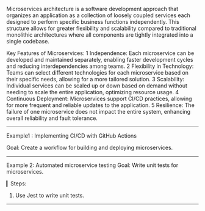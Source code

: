 Microservices architecture is a software development approach that organizes an application as a collection of loosely coupled services
each designed to perform specific business functions independently.
This structure allows for greater flexibility and scalability compared to traditional monolithic architectures
where all components are tightly integrated into a single codebase.

Key Features of Microservices:
1 Independence: Each microservice can be developed and maintained separately, enabling faster development cycles and reducing interdependencies among teams.
2 Flexibility in Technology: Teams can select different technologies for each microservice based on their specific needs, allowing for a more tailored solution.
3 Scalability: Individual services can be scaled up or down based on demand without needing to scale the entire application, optimizing resource usage.
4 Continuous Deployment: Microservices support CI/CD practices, allowing for more frequent and reliable updates to the application.
5 Resilience: The failure of one microservice does not impact the entire system, enhancing overall reliability and fault tolerance.
____________________________________________________________________________________________________________________________________________________________


Example1 : Implementing CI/CD with GitHub Actions

Goal: Create a workflow for building and deploying microservices.
_______________________________________________________________________________________________________________________________________________________________
Example 2: Automated microservice testing
Goal: Write unit tests for microservices.


▎Steps:
1. Use Jest to write unit tests.
__________________________________________________________________________________________________________________________________________________________________
